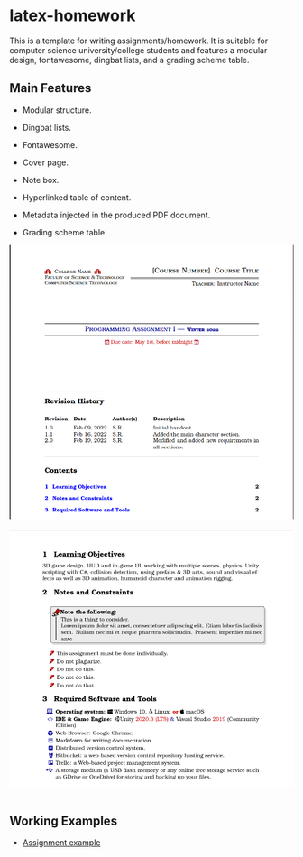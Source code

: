 # latex-homework
This is a template for writing assignments/homework. It is suitable for computer science university/college students and features a modular design, fontawesome, dingbat lists, and a grading scheme table.

## Main Features

- Modular structure.

- Dingbat lists.

- Fontawesome.

- Cover page.

- Note box.

- Hyperlinked table of content.

- Metadata injected in the produced PDF document.

- Grading scheme table.

![Cover page](screenshots/cover-page.png)  ​
![Fontawesome and information box](screenshots/notes-fontawesome.png)  ​

## Working Examples

* [Assignment example](examples/Assignment-Example.pdf)


